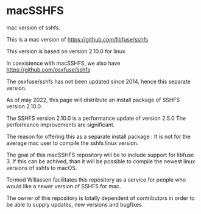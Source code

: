 # macSSHFS
mac version of sshfs.

This is a mac version of 
https://github.com/libfuse/sshfs

This version is based on version 2.10.0 for linux

In coexistence with macSSHFS, we also have 
https://github.com/osxfuse/sshfs

The osxfuse/sshfs has not been updated since 2014, hence this separate version.

As of may 2022, this page will distribute an install package of
SSHFS version 2.10.0.

The SSHFS version 2.10.0 is a performance update of version 2.5.0
The performance improvements are significant.

The reason for offering this as a separate install package : It is not for the average mac user to compile the sshfs linux version.

The goal of this macSSHFS repository will be to include support for libfuse 3.
If this can be achived, than it will be possible to compile the newest linux versions of sshfs to macOS.

Tormod Willassen facilitates this repository as a service for people who would like a newer version of SSHFS for mac.

The owner of this repository is totally dependent of contributors in order to be able to supply updates, new versions
and bugfixes. 




